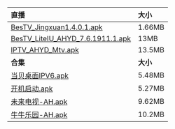 <b>直播</b> | <b>大小</b>
:---------- | :----------
[BesTV_Jingxuan1.4.0.1.apk](/BesTV_Jingxuan1.4.0.1.apk)  | 1.66MB
[BesTV_LiteIU_AHYD_7.6.1911.1.apk](/BesTV_LiteIU_AHYD_7.6.1911.1.apk)  | 13MB
[IPTV_AHYD_Mtv.apk](/IPTV_AHYD_Mtv.apk)  | 13.5MB
<b>合集</b> | <b>大小</b>
[当贝桌面IPV6.apk](/dbzmIPV6.apk)  | 5.48MB
[开机启动.apk](/KJQD.apk)  | 5.27MB
[未来电视-AH.apk](/wlds.apk)  | 9.62MB
[牛牛乐园-AH.apk](/nnly.apk)  | 10.2MB

